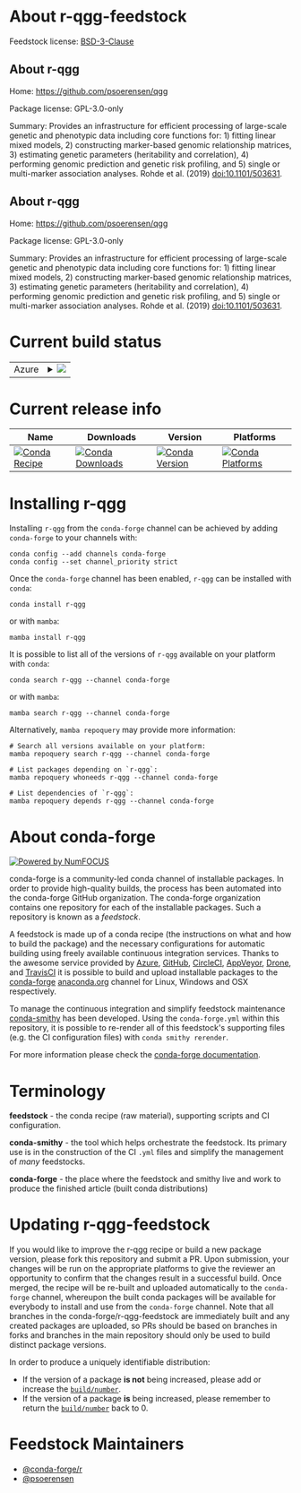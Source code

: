 About r-qgg-feedstock
=====================

Feedstock license: [BSD-3-Clause](https://github.com/conda-forge/r-qgg-feedstock/blob/main/LICENSE.txt)


About r-qgg
-----------

Home: https://github.com/psoerensen/qgg

Package license: GPL-3.0-only

Summary: Provides an infrastructure for efficient processing of large-scale genetic and phenotypic data including core functions for: 1) fitting linear mixed models, 2) constructing marker-based genomic relationship matrices, 3) estimating genetic parameters (heritability and correlation), 4) performing genomic prediction and genetic risk profiling, and 5) single or multi-marker association analyses. Rohde et al. (2019) <doi:10.1101/503631>.

About r-qgg
-----------

Home: https://github.com/psoerensen/qgg

Package license: GPL-3.0-only

Summary: Provides an infrastructure for efficient processing of large-scale genetic and phenotypic data including core functions for: 1) fitting linear mixed models, 2) constructing marker-based genomic relationship matrices, 3) estimating genetic parameters (heritability and correlation), 4) performing genomic prediction and genetic risk profiling, and 5) single or multi-marker association analyses. Rohde et al. (2019) <doi:10.1101/503631>.

Current build status
====================


<table>
    
  <tr>
    <td>Azure</td>
    <td>
      <details>
        <summary>
          <a href="https://dev.azure.com/conda-forge/feedstock-builds/_build/latest?definitionId=24516&branchName=main">
            <img src="https://dev.azure.com/conda-forge/feedstock-builds/_apis/build/status/r-qgg-feedstock?branchName=main">
          </a>
        </summary>
        <table>
          <thead><tr><th>Variant</th><th>Status</th></tr></thead>
          <tbody><tr>
              <td>linux_64_r_base4.3</td>
              <td>
                <a href="https://dev.azure.com/conda-forge/feedstock-builds/_build/latest?definitionId=24516&branchName=main">
                  <img src="https://dev.azure.com/conda-forge/feedstock-builds/_apis/build/status/r-qgg-feedstock?branchName=main&jobName=linux&configuration=linux%20linux_64_r_base4.3" alt="variant">
                </a>
              </td>
            </tr><tr>
              <td>linux_64_r_base4.4</td>
              <td>
                <a href="https://dev.azure.com/conda-forge/feedstock-builds/_build/latest?definitionId=24516&branchName=main">
                  <img src="https://dev.azure.com/conda-forge/feedstock-builds/_apis/build/status/r-qgg-feedstock?branchName=main&jobName=linux&configuration=linux%20linux_64_r_base4.4" alt="variant">
                </a>
              </td>
            </tr><tr>
              <td>osx_64_r_base4.3</td>
              <td>
                <a href="https://dev.azure.com/conda-forge/feedstock-builds/_build/latest?definitionId=24516&branchName=main">
                  <img src="https://dev.azure.com/conda-forge/feedstock-builds/_apis/build/status/r-qgg-feedstock?branchName=main&jobName=osx&configuration=osx%20osx_64_r_base4.3" alt="variant">
                </a>
              </td>
            </tr><tr>
              <td>osx_64_r_base4.4</td>
              <td>
                <a href="https://dev.azure.com/conda-forge/feedstock-builds/_build/latest?definitionId=24516&branchName=main">
                  <img src="https://dev.azure.com/conda-forge/feedstock-builds/_apis/build/status/r-qgg-feedstock?branchName=main&jobName=osx&configuration=osx%20osx_64_r_base4.4" alt="variant">
                </a>
              </td>
            </tr><tr>
              <td>win_64_r_base4.3</td>
              <td>
                <a href="https://dev.azure.com/conda-forge/feedstock-builds/_build/latest?definitionId=24516&branchName=main">
                  <img src="https://dev.azure.com/conda-forge/feedstock-builds/_apis/build/status/r-qgg-feedstock?branchName=main&jobName=win&configuration=win%20win_64_r_base4.3" alt="variant">
                </a>
              </td>
            </tr><tr>
              <td>win_64_r_base4.4</td>
              <td>
                <a href="https://dev.azure.com/conda-forge/feedstock-builds/_build/latest?definitionId=24516&branchName=main">
                  <img src="https://dev.azure.com/conda-forge/feedstock-builds/_apis/build/status/r-qgg-feedstock?branchName=main&jobName=win&configuration=win%20win_64_r_base4.4" alt="variant">
                </a>
              </td>
            </tr>
          </tbody>
        </table>
      </details>
    </td>
  </tr>
</table>

Current release info
====================

| Name | Downloads | Version | Platforms |
| --- | --- | --- | --- |
| [![Conda Recipe](https://img.shields.io/badge/recipe-r--qgg-green.svg)](https://anaconda.org/conda-forge/r-qgg) | [![Conda Downloads](https://img.shields.io/conda/dn/conda-forge/r-qgg.svg)](https://anaconda.org/conda-forge/r-qgg) | [![Conda Version](https://img.shields.io/conda/vn/conda-forge/r-qgg.svg)](https://anaconda.org/conda-forge/r-qgg) | [![Conda Platforms](https://img.shields.io/conda/pn/conda-forge/r-qgg.svg)](https://anaconda.org/conda-forge/r-qgg) |

Installing r-qgg
================

Installing `r-qgg` from the `conda-forge` channel can be achieved by adding `conda-forge` to your channels with:

```
conda config --add channels conda-forge
conda config --set channel_priority strict
```

Once the `conda-forge` channel has been enabled, `r-qgg` can be installed with `conda`:

```
conda install r-qgg
```

or with `mamba`:

```
mamba install r-qgg
```

It is possible to list all of the versions of `r-qgg` available on your platform with `conda`:

```
conda search r-qgg --channel conda-forge
```

or with `mamba`:

```
mamba search r-qgg --channel conda-forge
```

Alternatively, `mamba repoquery` may provide more information:

```
# Search all versions available on your platform:
mamba repoquery search r-qgg --channel conda-forge

# List packages depending on `r-qgg`:
mamba repoquery whoneeds r-qgg --channel conda-forge

# List dependencies of `r-qgg`:
mamba repoquery depends r-qgg --channel conda-forge
```


About conda-forge
=================

[![Powered by
NumFOCUS](https://img.shields.io/badge/powered%20by-NumFOCUS-orange.svg?style=flat&colorA=E1523D&colorB=007D8A)](https://numfocus.org)

conda-forge is a community-led conda channel of installable packages.
In order to provide high-quality builds, the process has been automated into the
conda-forge GitHub organization. The conda-forge organization contains one repository
for each of the installable packages. Such a repository is known as a *feedstock*.

A feedstock is made up of a conda recipe (the instructions on what and how to build
the package) and the necessary configurations for automatic building using freely
available continuous integration services. Thanks to the awesome service provided by
[Azure](https://azure.microsoft.com/en-us/services/devops/), [GitHub](https://github.com/),
[CircleCI](https://circleci.com/), [AppVeyor](https://www.appveyor.com/),
[Drone](https://cloud.drone.io/welcome), and [TravisCI](https://travis-ci.com/)
it is possible to build and upload installable packages to the
[conda-forge](https://anaconda.org/conda-forge) [anaconda.org](https://anaconda.org/)
channel for Linux, Windows and OSX respectively.

To manage the continuous integration and simplify feedstock maintenance
[conda-smithy](https://github.com/conda-forge/conda-smithy) has been developed.
Using the ``conda-forge.yml`` within this repository, it is possible to re-render all of
this feedstock's supporting files (e.g. the CI configuration files) with ``conda smithy rerender``.

For more information please check the [conda-forge documentation](https://conda-forge.org/docs/).

Terminology
===========

**feedstock** - the conda recipe (raw material), supporting scripts and CI configuration.

**conda-smithy** - the tool which helps orchestrate the feedstock.
                   Its primary use is in the construction of the CI ``.yml`` files
                   and simplify the management of *many* feedstocks.

**conda-forge** - the place where the feedstock and smithy live and work to
                  produce the finished article (built conda distributions)


Updating r-qgg-feedstock
========================

If you would like to improve the r-qgg recipe or build a new
package version, please fork this repository and submit a PR. Upon submission,
your changes will be run on the appropriate platforms to give the reviewer an
opportunity to confirm that the changes result in a successful build. Once
merged, the recipe will be re-built and uploaded automatically to the
`conda-forge` channel, whereupon the built conda packages will be available for
everybody to install and use from the `conda-forge` channel.
Note that all branches in the conda-forge/r-qgg-feedstock are
immediately built and any created packages are uploaded, so PRs should be based
on branches in forks and branches in the main repository should only be used to
build distinct package versions.

In order to produce a uniquely identifiable distribution:
 * If the version of a package **is not** being increased, please add or increase
   the [``build/number``](https://docs.conda.io/projects/conda-build/en/latest/resources/define-metadata.html#build-number-and-string).
 * If the version of a package **is** being increased, please remember to return
   the [``build/number``](https://docs.conda.io/projects/conda-build/en/latest/resources/define-metadata.html#build-number-and-string)
   back to 0.

Feedstock Maintainers
=====================

* [@conda-forge/r](https://github.com/orgs/conda-forge/teams/r/)
* [@psoerensen](https://github.com/psoerensen/)

